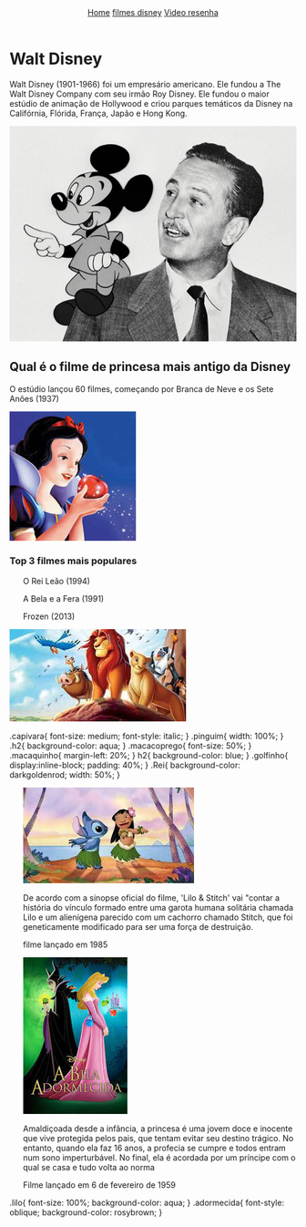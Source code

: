 <!DOCTYPE html>
<html lang="en">
<head>
    <meta charset="UTF-8">
    <meta name="viewport" content="width=device-width, initial-scale=1.0">
    <title>Disney</title>
    <link rel="stylesheet" href="maria.css">
</head>
<body>
    <header>
        <nav>
        <a href="index.html">Home</a>
        <a href="filmes.html">filmes disney</a>
        <a href="https://www.youtube.com/watch?v=qlxep6Rnhrw">Video resenha</a>
        </nav>
    </header>
    <h1>Walt Disney</h1>
    <p class="capivara">Walt Disney (1901-1966) foi um empresário americano. Ele fundou a The Walt Disney Company com seu irmão Roy Disney. Ele fundou o maior estúdio de animação de Hollywood e criou parques temáticos da Disney na Califórnia, Flórida, França, Japão e Hong Kong.</p>
    <img class="pinguim" src="walt.jpeg">
    <h2>Qual é o filme de princesa mais antigo da Disney</h2>
    <p class="macaco prego"> O estúdio lançou 60 filmes, começando por Branca de Neve e os Sete Anões (1937)</p>
    <img class="macaquinho" src="neve.jpeg">
    <h3>Top 3 filmes mais populares</h3>
    <ul>O Rei Leão (1994)</ul>
    <ul>A Bela e a Fera (1991)</ul>
    <ul>Frozen (2013)</ul>
    <img class="Rei" src="rei.jpg">
</body>
</html>





.capivara{
    font-size: medium;
    font-style: italic;
}
.pinguim{
    width: 100%;
}
.h2{
 background-color: aqua;
}
.macacoprego{
font-size: 50%;
}
.macaquinho{
    margin-left: 20%;
}
h2{
    background-color: blue;
}
.golfinho{
    display:inline-block;
    padding: 40%;
}
.Rei{
    background-color: darkgoldenrod;
    width: 50%;
}





<!DOCTYPE html>
<html lang="en">
<head>
    <meta charset="UTF-8">
    <meta name="viewport" content="width=device-width, initial-scale=1.0">
    <title>Filmes</title>
    <link rel="stylesheet" href="filmes.css">
</head>
<body>
    <ul>
        <img src="lilo.jpeg">
        <p class="lilo">De acordo com a sinopse oficial do filme, 'Lilo & Stitch' vai "contar a história do vínculo formado entre uma garota humana solitária chamada Lilo e um alienígena parecido com um cachorro chamado Stitch, que foi geneticamente modificado para ser uma força de destruição.</p>
        <p class="lilo">filme lançado em 1985</p>
    </ul>
    <ul>
        <img src="adormecida.jpeg">
        <p class="adormecida">Amaldiçoada desde a infância, a princesa é uma jovem doce e inocente que vive protegida pelos pais, que tentam evitar seu destino trágico. No entanto, quando ela faz 16 anos, a profecia se cumpre e todos entram num sono imperturbável. No final, ela é acordada por um príncipe com o qual se casa e tudo volta ao norma</p>
        <p class="adormecida">Filme lançado em 6 de fevereiro de 1959</p>
    </ul>
</body>
</html>






.lilo{
    font-size: 100%;
    background-color: aqua;
}
.adormecida{
    font-style: oblique;
    background-color: rosybrown;
}
